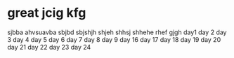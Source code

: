 # great jcig kfg
sjbba
ahvsuavba
sbjbd
sbjshjh
shjeh
shhsj
shhehe
rhef
gjgh
day1
day 2
day 3
day 4
day 5
day 6
day 7
day 8
day 9
day 16
day 17
day 18
day 19
day 20
day 21
day 22
day 23
day 24
